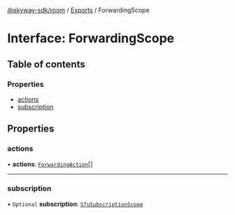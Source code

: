 [@skyway-sdk/room](../README.md) / [Exports](../modules.md) / ForwardingScope

# Interface: ForwardingScope

## Table of contents

### Properties

- [actions](ForwardingScope.md#actions)
- [subscription](ForwardingScope.md#subscription)

## Properties

### actions

• **actions**: [`ForwardingAction`](../modules.md#forwardingaction)[]

___

### subscription

• `Optional` **subscription**: [`SfuSubscriptionScope`](SfuSubscriptionScope.md)

